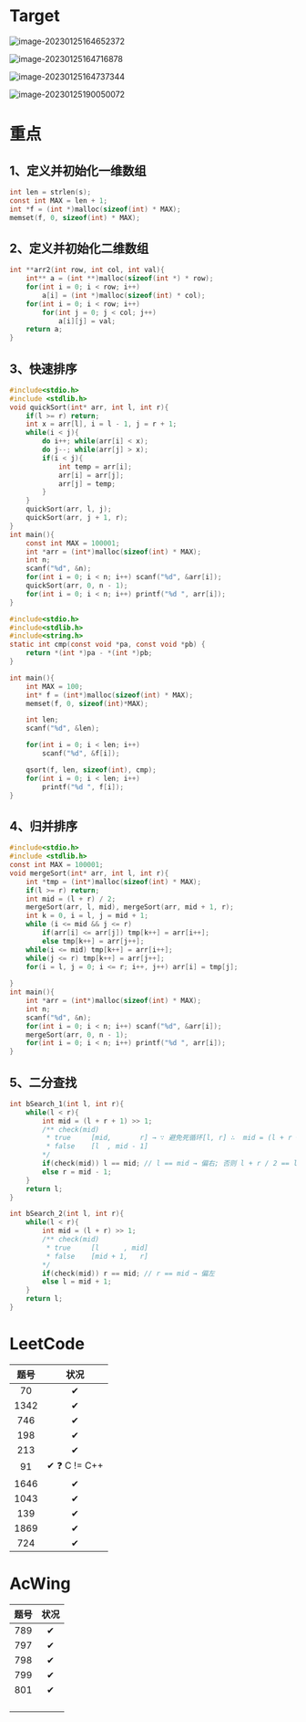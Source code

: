 # Target

![image-20230125164652372](./MarkdownPic/image-20230125164652372.png)

![image-20230125164716878](./MarkdownPic/image-20230125164716878.png)

![image-20230125164737344](./MarkdownPic/image-20230125164737344.png)

![image-20230125190050072](./MarkdownPic/image-20230125190050072.png)

# 重点

## 1、定义并初始化一维数组

```c
int len = strlen(s);
const int MAX = len + 1;
int *f = (int *)malloc(sizeof(int) * MAX);
memset(f, 0, sizeof(int) * MAX);
```

## 2、定义并初始化二维数组

```c
int **arr2(int row, int col, int val){
    int** a = (int **)malloc(sizeof(int *) * row);
    for(int i = 0; i < row; i++)
        a[i] = (int *)malloc(sizeof(int) * col);
    for(int i = 0; i < row; i++)
        for(int j = 0; j < col; j++)
            a[i][j] = val;
    return a;
}
```

## 3、快速排序

```c
#include<stdio.h>
#include <stdlib.h>
void quickSort(int* arr, int l, int r){
    if(l >= r) return;
    int x = arr[l], i = l - 1, j = r + 1;
    while(i < j){
        do i++; while(arr[i] < x);
        do j--; while(arr[j] > x);
        if(i < j){
            int temp = arr[i];
            arr[i] = arr[j];
            arr[j] = temp;
        }
    }
    quickSort(arr, l, j);
    quickSort(arr, j + 1, r);
}
int main(){
    const int MAX = 100001;
    int *arr = (int*)malloc(sizeof(int) * MAX);
    int n;
    scanf("%d", &n);
    for(int i = 0; i < n; i++) scanf("%d", &arr[i]);
    quickSort(arr, 0, n - 1);
    for(int i = 0; i < n; i++) printf("%d ", arr[i]);
}
```

```c
#include<stdio.h>
#include<stdlib.h>
#include<string.h>
static int cmp(const void *pa, const void *pb) {
    return *(int *)pa - *(int *)pb;
}

int main(){
    int MAX = 100;
    int* f = (int*)malloc(sizeof(int) * MAX);
    memset(f, 0, sizeof(int)*MAX);

    int len;
    scanf("%d", &len);

    for(int i = 0; i < len; i++)
        scanf("%d", &f[i]);

    qsort(f, len, sizeof(int), cmp);
    for(int i = 0; i < len; i++)
        printf("%d ", f[i]);
}
```



## 4、归并排序

```c
#include<stdio.h>
#include <stdlib.h>
const int MAX = 100001;
void mergeSort(int* arr, int l, int r){
    int *tmp = (int*)malloc(sizeof(int) * MAX);
    if(l >= r) return;
    int mid = (l + r) / 2;
    mergeSort(arr, l, mid), mergeSort(arr, mid + 1, r);
    int k = 0, i = l, j = mid + 1;
    while (i <= mid && j <= r)
        if(arr[i] <= arr[j]) tmp[k++] = arr[i++];
        else tmp[k++] = arr[j++];
    while(i <= mid) tmp[k++] = arr[i++];
    while(j <= r) tmp[k++] = arr[j++];
    for(i = l, j = 0; i <= r; i++, j++) arr[i] = tmp[j];
    
}
int main(){
    int *arr = (int*)malloc(sizeof(int) * MAX);
    int n;
    scanf("%d", &n);
    for(int i = 0; i < n; i++) scanf("%d", &arr[i]);
    mergeSort(arr, 0, n - 1);
    for(int i = 0; i < n; i++) printf("%d ", arr[i]);
}
```

## 5、二分查找

```C
int bSearch_1(int l, int r){
    while(l < r){
        int mid = (l + r + 1) >> 1;
        /** check(mid)
         * true     [mid,       r] → ∵ 避免死循环[l, r] ∴  mid = (l + r + 1) / 2
         * false    [l  , mid - 1]
        */
        if(check(mid)) l == mid; // l == mid → 偏右; 否则 l + r / 2 == l → 死循环
        else r = mid - 1;
    }
    return l;
}

int bSearch_2(int l, int r){
    while(l < r){
        int mid = (l + r) >> 1;
        /** check(mid)
         * true     [l      , mid]
         * false    [mid + 1,   r]
        */
        if(check(mid)) r == mid; // r == mid → 偏左
        else l = mid + 1;
    }
    return l;
}
```



# LeetCode

| 题号 |     状况     |
| :--: | :----------: |
|  70  |      ✔       |
| 1342 |      ✔       |
| 746  |      ✔       |
| 198  |      ✔       |
| 213  |      ✔       |
|  91  | ✔ ❓ C != C++ |
| 1646 |      ✔       |
| 1043 |      ✔       |
| 139  |      ✔       |
| 1869 |      ✔       |
| 724  |      ✔       |

# AcWing

| 题号 | 状况 |
| :--: | :--: |
| 789  |  ✔   |
| 797  |  ✔   |
| 798  |  ✔   |
| 799  |  ✔   |
| 801  |  ✔   |
|      |      |
|      |      |
|      |      |
|      |      |

